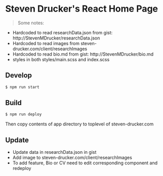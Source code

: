# Steven Drucker's React Home Page


> Some notes: 
* Hardcoded to read researchData.json from gist: http://StevenMDrucker/researchData.json
* Hardcoded to read images from steven-drucker.com/client/researchImages
* Hardcoded to read bio.md from gist: http://StevenMDrucker/bio.md
* styles in both styles/main.scss and index.scss

## Develop
```sh
$ npm run start
```

## Build
```sh
$ npm run deploy
```
Then copy contents of app directory to toplevel of steven-drucker.com

## Update
* Update data in researchData.json in gist
* Add image to steven-drucker.com/client/researchImages
* To add feature, Bio or CV need to edit corresponding component and redeploy


